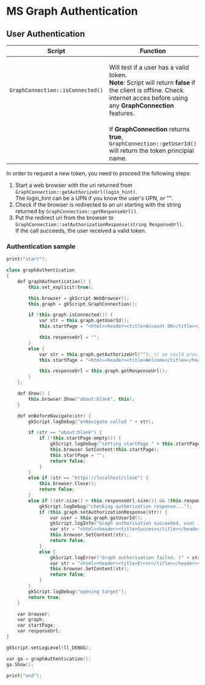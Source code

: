 # MS Graph Authentication

## User Authentication

| Script                           | Function                                                                                                                                                                                                                     |
| -------------------------------- | ---------------------------------------------------------------------------------------------------------------------------------------------------------------------------------------------------------------------------- |
| `GraphConnection::isConnected()` | <p>Will test if a user has a valid token.<br><strong>Note</strong>: Script will return <strong>false</strong> if the client is offline. Check internet acces before using any <strong>GraphConnection</strong> features.</p> |
|                                  | If **GraphConnection** returns **true**, `GraphConnection::getUserId()` will return the token principial name.                                                                                                               |

In order to request a new token, you need to proceed the following steps:

1. Start a web browser with the uri returned from `GraphConnection::getAuthorizeUrl(login_hint)`.\
   The login\_hint can be a UPN if you know the user's UPN, or "".
2. Check if the browser is redirected to an uri starting with the string returned by `GraphConnection::getResponseUrl()`.
3. Put the redirect uri from the browser to `GraphConnection::setAuthorizationResponse(string ResponseUrl)`.\
   If the call succeeds, the user received a valid token.

### Authentication sample

```c++
print("start");

class graphAuthentication
{
    def graphAuthentication() {
        this.set_explicit(true);

        this.browser = gkScript.WebBrowser();
        this.graph = gkScript.GraphConnection();

	    if (this.graph.isConnected()) {
            var str = this.graph.getUserId();
            this.startPage = "<html><header><title>Account OK</title></header><body><h1>Account OK</h1><div>Your are logged in as " + str + ".</div><div><a href=\"https://localhost/close\">Close</a></div></body></html>";

			this.responseUrl = "";
        }
		else {
		    var str = this.graph.getAuthorizeUrl(""); // we could provide a login hint here...
            this.startPage = "<html><header><title>Welcome</title></header><body><h1>Welcome</h1><div>You need to login.</div><div><a href=\"" + str + "\">Continue</a></div></body></html>";

			this.responseUrl = this.graph.getResponseUrl();
		}
    };

    def Show() {
        this.browser.Show("about:blank", this);
    }

    def onBeforeNavigate(str) {
        gkScript.logDebug("onNavigate called " + str);

		if (str == "about:blank") {
		    if (!this.startPage.empty()) {
                gkScript.logDebug("setting startPage " + this.startPage);
                this.browser.SetContent(this.startPage);
		    	this.startPage = "";
			    return false;
			}
		}
		else if (str == "https://localhost/close") {
		    this.browser.Close();
			return false;
		}
		else if ((str.size() > this.responseUrl.size()) && (this.responseUrl == str.substr(0, this.responseUrl.size()))) {
            gkScript.logDebug("checking authorization response...");
		    if (this.graph.setAuthorizationResponse(str)) {
			    var user = this.graph.getUserId();
			    gkScript.logInfo("Graph authorisation succeeded, user is: " + user);
                var str = "<html><header><title>Success</title></header><body><h1>Login succeeded</h1><div>Your are logged in as " + user + ".</div><div><a href=\"https://localhost/close\">Close</a></div></body></html>";
                this.browser.SetContent(str);
				return false;
			}
			else {
			    gkScript.logError("Graph authorisation failed. (" + str + ").");
                var str = "<html><header><title>Error</title></header><body><h1>Login failed</h1><div>Please try again later.</div><div><a href=\"https://localhost/close\">Close</a></div></body></html>";
                this.browser.SetContent(str);
				return false;
			}
		}
        gkScript.logDebug("opening target");
        return true;
    }

    var browser;
    var graph;
	var startPage;
	var responseUrl;
}

gkScript.setLogLevel(ll_DEBUG);

var ga = graphAuthentication();
ga.Show();

print("end");

```
